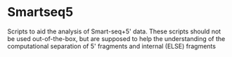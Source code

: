 # Smartseq5
Scripts to aid the analysis of Smart-seq+5' data. 
These scripts should not be used out-of-the-box, but are supposed to help the understanding of the computational separation of 5' fragments and internal (ELSE) fragments
